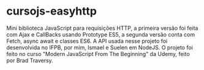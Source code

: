 # cursojs-easyhttp
Mini biblioteca JavaScript para requisições HTTP, a primeira versão foi feita com Ajax e CallBacks usando Prototype ES5, a segunda versão conta com Fetch, async await e classes ES6. A API usada nesse projeto foi desenvolvida no IFPB, por mim, Ismael e Suelen em NodeJS. O projeto foi feito no curso "Modern JavaScript From The Beginning" da Udemy, feito por Brad Traversy.
